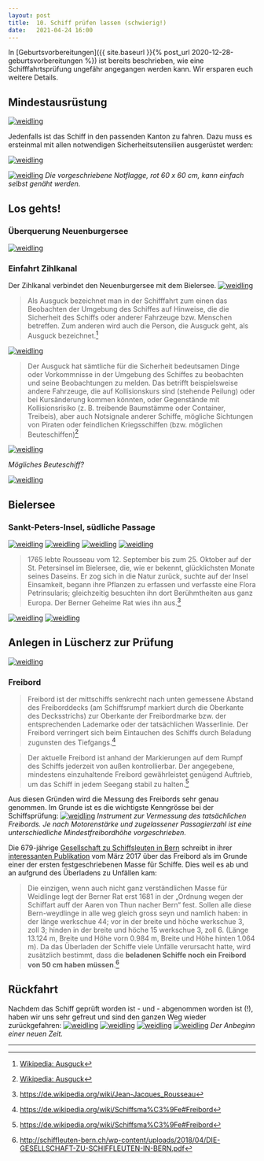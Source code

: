 ```yaml
---
layout: post
title:  10. Schiff prüfen lassen (schwierig!)
date:   2021-04-24 16:00
---
```


In [Geburtsvorbereitungen]({{ site.baseurl }}{% post_url 2020-12-28-geburtsvorbereitungen %}) ist bereits beschrieben, wie eine Schifffahrtsprüfung ungefähr angegangen werden kann. Wir ersparen euch weitere Details.

## Mindestausrüstung
[![weidling](/img/pruefung2.jpg)](/img/pruefung2.jpg)

Jedenfalls ist das Schiff in den passenden Kanton zu fahren. Dazu muss es ersteinmal mit allen notwendigen Sicherheitsutensilien ausgerüstet werden:

[![weidling](/img/pruefung1.jpg)](/img/pruefung1.jpg)

[![weidling](/img/pruefung0.jpg)](/img/pruefung0.jpg)
*Die vorgeschriebene Notflagge, rot 60 x 60 cm, kann einfach selbst genäht werden.*

## Los gehts!

### Überquerung Neuenburgersee
[![weidling](/img/pruefung3.jpg)](/img/pruefung3.jpg)

### Einfahrt Zihlkanal
Der Zihlkanal verbindet den Neuenburgersee mit dem Bielersee.
[![weidling](/img/pruefung4.jpg)](/img/pruefung4.jpg)

>Als Ausguck bezeichnet man in der Schifffahrt zum einen das Beobachten der Umgebung des Schiffes auf Hinweise, die die Sicherheit des Schiffs oder anderer Fahrzeuge bzw. Menschen betreffen. Zum anderen wird auch die Person, die Ausguck geht, als Ausguck bezeichnet.[^1]

[![weidling](/img/pruefung5.jpg)](/img/pruefung5.jpg)

>Der Ausguck hat sämtliche für die Sicherheit bedeutsamen Dinge oder Vorkommnisse in der Umgebung des Schiffes zu beobachten und seine Beobachtungen zu melden. Das betrifft beispielsweise andere Fahrzeuge, die auf Kollisionskurs sind (stehende Peilung) oder bei Kursänderung kommen könnten, oder Gegenstände mit Kollisionsrisiko (z. B. treibende Baumstämme oder Container, Treibeis), aber auch Notsignale anderer Schiffe, mögliche Sichtungen von Piraten oder feindlichen Kriegsschiffen (bzw. möglichen Beuteschiffen)[^1]

[![weidling](/img/pruefung6.jpg)](/img/pruefung6.jpg)

*Mögliches Beuteschiff?*

[![weidling](/img/pruefung7.jpg)](/img/pruefung7.jpg)


## Bielersee
### Sankt-Peters-Insel, südliche Passage
[![weidling](/img/pruefung8.jpg)](/img/pruefung8.jpg)
[![weidling](/img/pruefung9.jpg)](/img/pruefung9.jpg)
[![weidling](/img/pruefung10.jpg)](/img/pruefung10.jpg)
[![weidling](/img/pruefung11.jpg)](/img/pruefung11.jpg)

>1765 lebte Rousseau vom 12. September bis zum 25. Oktober auf der St. Petersinsel im Bielersee, die, wie er bekennt, glücklichsten Monate seines Daseins. Er zog sich in die Natur zurück, suchte auf der Insel Einsamkeit, begann ihre Pflanzen zu erfassen und verfasste eine Flora Petrinsularis; gleichzeitig besuchten ihn dort Berühmtheiten aus ganz Europa. Der Berner Geheime Rat wies ihn aus.[^2]

[![weidling](/img/pruefung12.jpg)](/img/pruefung12.jpg)
[![weidling](/img/pruefung13.jpg)](/img/pruefung13.jpg)

## Anlegen in Lüscherz zur Prüfung
[![weidling](/img/pruefung14.jpg)](/img/pruefung14.jpg)

### Freibord
>Freibord ist der mittschiffs senkrecht nach unten gemessene Abstand des Freiborddecks (am Schiffsrumpf markiert durch die Oberkante des Decksstrichs) zur Oberkante der Freibordmarke bzw. der entsprechenden Lademarke oder der tatsächlichen Wasserlinie.
Der Freibord verringert sich beim Eintauchen des Schiffs durch Beladung zugunsten des Tiefgangs.[^3]

>Der aktuelle Freibord ist anhand der Markierungen auf dem Rumpf des Schiffs jederzeit von außen kontrollierbar. Der angegebene, mindestens einzuhaltende Freibord gewährleistet genügend Auftrieb, um das Schiff in jedem Seegang stabil zu halten.[^3]

Aus diesen Gründen wird die Messung des Freibords sehr genau genommen. Im Grunde ist es die wichtigste Kenngrösse bei der Schiffsprüfung:
[![weidling](/img/pruefung15.jpg)](/img/pruefung15.jpg)
*Instrument zur Vermessung des tatsächlichen Freibords. Je nach Motorenstärke und zugelassener Passagierzahl ist eine unterschiedliche Mindestfreibordhöhe vorgeschrieben.*

Die 679-jährige [Gesellschaft zu Schiffsleuten in Bern](http://schiffleuten-bern.ch/) schreibt in ihrer [interessanten Publikation](http://schiffleuten-bern.ch/wp-content/uploads/2018/04/DIE-GESELLSCHAFT-ZU-SCHIFFLEUTEN-IN-BERN.pdf) vom März 2017 über das Freibord als im Grunde einer der ersten festgeschriebenen Masse für Schiffe. Dies weil es ab und an aufgrund des Überladens zu Unfällen kam:

>Die einzigen, wenn auch nicht ganz verständlichen Masse für Weidlinge legt der Berner Rat
erst 1681 in der „Ordnung wegen der Schiffart auff der Aaren von Thun nacher Bern“ fest. Sollen alle diese Bern-weydlinge in alle weg gleich gross seyn und namlich haben: in der länge werkschue 44; vor in der breite und höche werkschue 3, zoll 3; hinden in der breite und höche 
15 werkschue 3, zoll 6. (Länge 13.124 m, Breite und Höhe vorn 0.984 m, Breite und Höhe hinten 1.064 m). Da das Überladen der Schiffe viele Unfälle verursacht hatte, wird zusätzlich bestimmt, dass die **beladenen Schiffe noch ein Freibord von 50 cm haben müssen**.[^4]

## Rückfahrt
Nachdem das Schiff geprüft worden ist - und - abgenommen worden ist (!), haben wir uns sehr gefreut und sind den ganzen Weg wieder zurückgefahren:
[![weidling](/img/pruefung16.jpg)](/img/pruefung16.jpg)
[![weidling](/img/pruefung16.1.jpg)](/img/pruefung16.1.jpg)
[![weidling](/img/pruefung17.jpg)](/img/pruefung17.jpg)
[![weidling](/img/pruefung18.jpg)](/img/pruefung18.jpg)
*Der Anbeginn einer neuen Zeit.*

---
[^1]: [Wikipedia: Ausguck](https://de.wikipedia.org/wiki/Ausguck)
[^2]: https://de.wikipedia.org/wiki/Jean-Jacques_Rousseau
[^3]: https://de.wikipedia.org/wiki/Schiffsma%C3%9Fe#Freibord
[^4]: http://schiffleuten-bern.ch/wp-content/uploads/2018/04/DIE-GESELLSCHAFT-ZU-SCHIFFLEUTEN-IN-BERN.pdf
